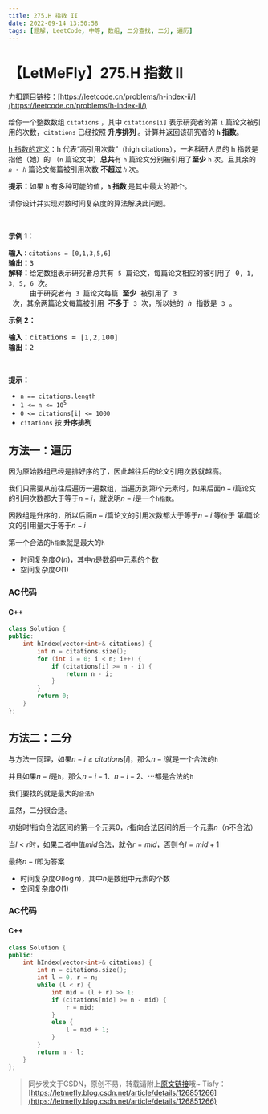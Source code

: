 ```yaml
---
title: 275.H 指数 II
date: 2022-09-14 13:50:58
tags: [题解, LeetCode, 中等, 数组, 二分查找, 二分, 遍历]
---
```


# 【LetMeFly】275.H 指数 II

力扣题目链接：[https://leetcode.cn/problems/h-index-ii/](https://leetcode.cn/problems/h-index-ii/)

<p>给你一个整数数组 <code>citations</code> ，其中 <code>citations[i]</code> 表示研究者的第 <code>i</code> 篇论文被引用的次数，<code>citations</code> 已经按照 <strong>升序排列 </strong>。计算并返回该研究者的 <strong><code>h</code><em> </em>指数</strong>。</p>

<p><a href="https://baike.baidu.com/item/h-index/3991452?fr=aladdin" target="_blank">h 指数的定义</a>：h 代表“高引用次数”（high citations），一名科研人员的 h 指数是指他（她）的 （<code>n</code> 篇论文中）<strong>总共</strong>有 <code>h</code> 篇论文分别被引用了<strong>至少</strong> <code>h</code> 次。且其余的 <em><code>n - h</code> </em>篇论文每篇被引用次数 <strong>不超过 </strong><em><code>h</code> </em>次。</p>

<p><strong>提示：</strong>如果 <code>h</code><em> </em>有多种可能的值，<strong><code>h</code> 指数 </strong>是其中最大的那个。</p>

<p>请你设计并实现对数时间复杂度的算法解决此问题。</p>

<p> </p>

<p><strong>示例 1：</strong></p>

<pre>
<strong>输入<code>：</code></strong><code>citations = [0,1,3,5,6]</code>
<strong>输出：</strong>3 
<strong>解释：</strong>给定数组表示研究者总共有 <code>5</code> 篇论文，每篇论文相应的被引用了 0<code>, 1, 3, 5, 6</code> 次。
     由于研究者有 <code>3 </code>篇论文每篇<strong> 至少 </strong>被引用了 <code>3</code> 次，其余两篇论文每篇被引用<strong> 不多于</strong> <code>3</code> 次，所以她的<em> h </em>指数是 <code>3</code> 。</pre>

<p><strong>示例 2：</strong></p>

<pre>
<strong>输入：</strong>citations = [1,2,100]
<strong>输出：</strong>2
</pre>

<p> </p>

<p><strong>提示：</strong></p>

<ul>
	<li><code>n == citations.length</code></li>
	<li><code>1 <= n <= 10<sup>5</sup></code></li>
	<li><code>0 <= citations[i] <= 1000</code></li>
	<li><code>citations</code> 按 <strong>升序排列</strong></li>
</ul>


    
## 方法一：遍历

因为原始数组已经是排好序的了，因此越往后的论文引用次数就越高。

我们只需要从前往后遍历一遍数组，当遍历到第$i$个元素时，如果后面$n-i$篇论文的引用次数都大于等于$n-i$，就说明$n-i$是一个```h指数```。

因数组是升序的，所以后面$n-i$篇论文的引用次数都大于等于$n-i$ 等价于 第$i$篇论文的引用量大于等于$n-i$

第一个合法的```h指数```就是最大的```h```

+ 时间复杂度$O(n)$，其中$n$是数组中元素的个数
+ 空间复杂度$O(1)$

### AC代码

#### C++

```cpp
class Solution {
public:
    int hIndex(vector<int>& citations) {
        int n = citations.size();
        for (int i = 0; i < n; i++) {
            if (citations[i] >= n - i) {
                return n - i;
            }
        }
        return 0;
    }
};
```

## 方法二：二分

与方法一同理，如果$n-i\geq citations[i]$，那么$n-i$就是一个合法的```h```

并且如果$n-i$是```h```，那么$n - i - 1$、$n - i - 2$、$\cdots$都是合法的```h```

我们要找的就是最大的```合法h```

显然，二分很合适。

初始时$l$指向合法区间的第一个元素$0$，$r$指向合法区间的后一个元素$n$（$n$不合法）

当$l < r$时，如果二者中值$mid$合法，就令$r=mid$，否则令$l=mid+1$

最终$n-l$即为答案

+ 时间复杂度$O(\log n)$，其中$n$是数组中元素的个数
+ 空间复杂度$O(1)$

### AC代码

#### C++

```cpp
class Solution {
public:
    int hIndex(vector<int>& citations) {
        int n = citations.size();
        int l = 0, r = n;
        while (l < r) {
            int mid = (l + r) >> 1;
            if (citations[mid] >= n - mid) {
                r = mid;
            }
            else {
                l = mid + 1;
            }
        }
        return n - l;
    }
};
```

> 同步发文于CSDN，原创不易，转载请附上[原文链接](https://leetcode.letmefly.xyz/2022/09/14/LeetCode%200275.H%E6%8C%87%E6%95%B0II/)哦~
> Tisfy：[https://letmefly.blog.csdn.net/article/details/126851266](https://letmefly.blog.csdn.net/article/details/126851266)
